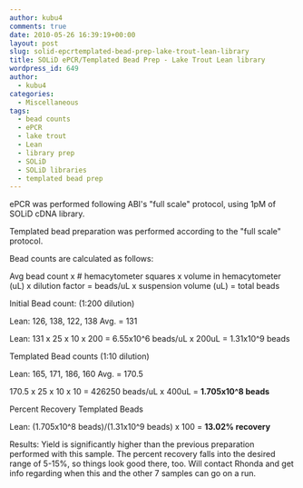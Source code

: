 ```yaml
---
author: kubu4
comments: true
date: 2010-05-26 16:39:19+00:00
layout: post
slug: solid-epcrtemplated-bead-prep-lake-trout-lean-library
title: SOLiD ePCR/Templated Bead Prep - Lake Trout Lean library
wordpress_id: 649
author:
  - kubu4
categories:
  - Miscellaneous
tags:
  - bead counts
  - ePCR
  - lake trout
  - Lean
  - library prep
  - SOLiD
  - SOLiD libraries
  - templated bead prep
---
```


ePCR was performed following ABI's "full scale" protocol, using 1pM of SOLiD cDNA library.

Templated bead preparation was performed according to the "full scale" protocol.

Bead counts are calculated as follows:

Avg bead count x # hemacytometer squares x volume in hemacytometer (uL) x dilution factor = beads/uL x suspension volume (uL) = total beads

Initial Bead count: (1:200 dilution)

Lean: 126, 138, 122, 138 Avg. = 131

Lean: 131 x 25 x 10 x 200 = 6.55x10^6 beads/uL x 200uL = 1.31x10^9 beads

Templated Bead counts (1:10 dilution)

Lean: 165, 171, 186, 160 Avg. = 170.5

170.5 x 25 x 10 x 10 = 426250 beads/uL x 400uL = **1.705x10^8 beads**

Percent Recovery Templated Beads

Lean: (1.705x10^8 beads)/(1.31x10^9 beads) x 100 = **13.02% recovery**

Results: Yield is significantly higher than the previous preparation performed with this sample. The percent recovery falls into the desired range of 5-15%, so things look good there, too. Will contact Rhonda and get info regarding when this and the other 7 samples can go on a run.
